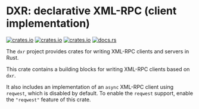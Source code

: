 # DXR: declarative XML-RPC (client implementation)

[![crates.io](https://img.shields.io/crates/v/dxr_client.svg)](https://crates.io/crates/dxr_client/)
[![crates.io](https://img.shields.io/crates/d/dxr_client.svg)](https://crates.io/crates/dxr_client/)
[![crates.io](https://img.shields.io/crates/l/dxr_client.svg)](https://crates.io/crates/dxr_client/)
[![docs.rs](https://docs.rs/dxr_client/badge.svg)](https://docs.rs/dxr_client/)

The `dxr` project provides crates for writing XML-RPC clients and servers in Rust.

This crate contains a building blocks for writing XML-RPC clients based on `dxr`.

It also includes an implementation of an `async` XML-RPC client using `reqwest`, which is disabled
by default. To enable the `reqwest` support, enable the `"reqwest"` feature of this crate.
